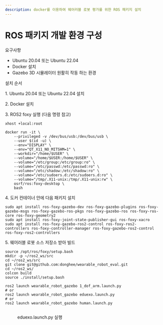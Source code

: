 ```yaml
---
description: docker를 이용하여 웨어러블 로봇 평가를 위한 ROS 패키지 설치
---
```


# ROS 패키지 개발 환경 구성

요구사항

* Ubuntu 20.04 또는 Ubuntu 22.04
* Docker 설치
* Gazebo 3D 시뮬레이터 원활히 작동 하는 환경



설치 순서

1\. Ubuntu 20.04 또는 Ubuntu 22.04 설치

2\. Docker 설치

3\. ROS2 foxy 실행 (다음 명령 참고)

```
xhost +local:root

docker run -it \
    --privileged -v /dev/bus/usb:/dev/bus/usb \
    --user $(id -u) \
    --env="DISPLAY" \
    --env="QT_X11_NO_MITSHM=1" \
    --workdir="/home/$USER" \
    --volume="/home/$USER:/home/$USER" \
    --volume="/etc/group:/etc/group:ro" \
    --volume="/etc/passwd:/etc/passwd:ro" \
    --volume="/etc/shadow:/etc/shadow:ro" \
    --volume="/etc/sudoers.d:/etc/sudoers.d:ro" \
    --volume="/tmp/.X11-unix:/tmp/.X11-unix:rw" \
    osrf/ros:foxy-desktop \
    bash
```

4\. 도커 컨테이너 안에 다음 패키지 설치

```
sudo apt install ros-foxy-gazebo-dev ros-foxy-gazebo-plugins ros-foxy-gazebo-msgs ros-foxy-gazebo-ros-pkgs ros-foxy-gazebo-ros ros-foxy-ros-core ros-foxy-geometry2
sudo apt install ros-foxy-joint-state-publisher-gui ros-foxy-xacro
sudo apt install ros-foxy-gazebo-ros2-control ros-foxy-ros2-controllers ros-foxy-controller-manager ros-foxy-gazebo-ros2-control ros-foxy-ros2-controllers
```

5\. 웨어러블 로봇 소스 저장소 받아 빌드

```
source /opt/ros/foxy/setup.bash
mkdir -p ~/ros2_ws/src
cd ~/ros2_ws/src
git clone git@github.com:donghee/wearable_robot_eval.git
cd ~/ros2_ws/
colcon build
source ./install/setup.bash

ros2 launch wearable_robot_gazebo 1_dof_arm.launch.py
# or
ros2 launch wearable_robot_gazebo eduexo.launch.py
# or
ros2 launch wearable_robot_gazebo human.launch.py
```

<figure><img src="https://files.gitbook.com/v0/b/gitbook-x-prod.appspot.com/o/spaces%2F-LmOTWbz2dgMNQsbqUOW%2Fuploads%2FGKPO7qbOmQkLJJRK81lr%2FPeek%202022-09-09%2023-48.gif?alt=media&#x26;token=ead262d0-0d96-4f38-9877-b5e175f84506" alt=""><figcaption><p>eduexo.launch.py 실행</p></figcaption></figure>






